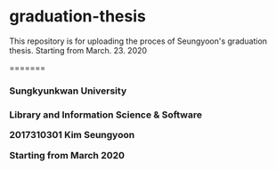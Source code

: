 
# graduation-thesis

<head>
This repository is for uploading the proces of Seungyoon's graduation thesis.
Starting from March. 23. 2020 
<head>

=======
<h3> Sungkyunkwan University <h3>
<p> Library and Information Science & Software <p>
<p> 2017310301 Kim Seungyoon <p>

<p> Starting from March 2020 <p>

